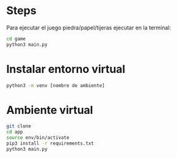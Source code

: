 # Steps

Para ejecutar el juego piedra/papel/tijeras ejecutar en la terminal:

``` sh
cd game
python3 main.py
```

# Instalar entorno virtual

``` sh
python3 -m venv [nombre de ambiente]
```

# Ambiente virtual 

``` sh
git clone
cd app
source env/bin/activate
pip3 install -r requirements.txt
python3 main.py
```

